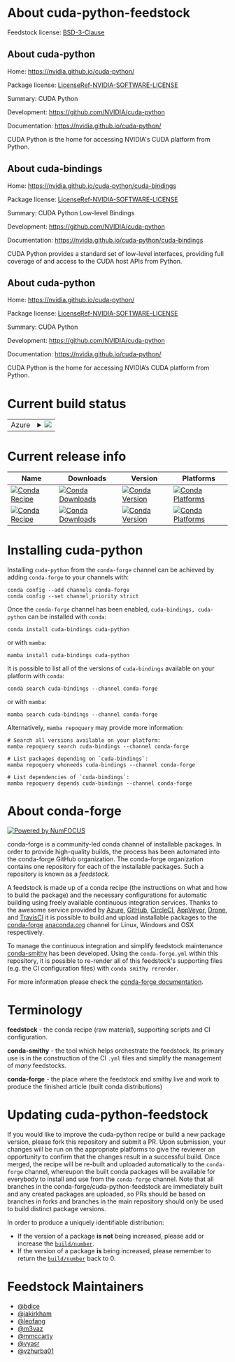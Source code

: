 About cuda-python-feedstock
===========================

Feedstock license: [BSD-3-Clause](https://github.com/conda-forge/cuda-python-feedstock/blob/main/LICENSE.txt)


About cuda-python
-----------------

Home: https://nvidia.github.io/cuda-python/

Package license: [LicenseRef-NVIDIA-SOFTWARE-LICENSE](https://github.com/NVIDIA/cuda-python/blob/main/LICENSE)

Summary: CUDA Python

Development: https://github.com/NVIDIA/cuda-python

Documentation: https://nvidia.github.io/cuda-python/

CUDA Python is the home for accessing NVIDIA's CUDA platform from Python.


About cuda-bindings
-------------------

Home: https://nvidia.github.io/cuda-python/cuda-bindings

Package license: [LicenseRef-NVIDIA-SOFTWARE-LICENSE](https://github.com/NVIDIA/cuda-python/blob/main/LICENSE)

Summary: CUDA Python Low-level Bindings

Development: https://github.com/NVIDIA/cuda-python

Documentation: https://nvidia.github.io/cuda-python/cuda-bindings

CUDA Python provides a standard set of low-level interfaces,
providing full coverage of and access to the CUDA host APIs from Python.


About cuda-python
-----------------

Home: https://nvidia.github.io/cuda-python/

Package license: [LicenseRef-NVIDIA-SOFTWARE-LICENSE](https://github.com/NVIDIA/cuda-python/blob/main/LICENSE)

Summary: CUDA Python

Development: https://github.com/NVIDIA/cuda-python

Documentation: https://nvidia.github.io/cuda-python/

CUDA Python is the home for accessing NVIDIA’s CUDA platform from Python.


Current build status
====================


<table>
    
  <tr>
    <td>Azure</td>
    <td>
      <details>
        <summary>
          <a href="https://dev.azure.com/conda-forge/feedstock-builds/_build/latest?definitionId=13969&branchName=main">
            <img src="https://dev.azure.com/conda-forge/feedstock-builds/_apis/build/status/cuda-python-feedstock?branchName=main">
          </a>
        </summary>
        <table>
          <thead><tr><th>Variant</th><th>Status</th></tr></thead>
          <tbody><tr>
              <td>linux_64_python3.10.____cpython</td>
              <td>
                <a href="https://dev.azure.com/conda-forge/feedstock-builds/_build/latest?definitionId=13969&branchName=main">
                  <img src="https://dev.azure.com/conda-forge/feedstock-builds/_apis/build/status/cuda-python-feedstock?branchName=main&jobName=linux&configuration=linux%20linux_64_python3.10.____cpython" alt="variant">
                </a>
              </td>
            </tr><tr>
              <td>linux_64_python3.11.____cpython</td>
              <td>
                <a href="https://dev.azure.com/conda-forge/feedstock-builds/_build/latest?definitionId=13969&branchName=main">
                  <img src="https://dev.azure.com/conda-forge/feedstock-builds/_apis/build/status/cuda-python-feedstock?branchName=main&jobName=linux&configuration=linux%20linux_64_python3.11.____cpython" alt="variant">
                </a>
              </td>
            </tr><tr>
              <td>linux_64_python3.12.____cpython</td>
              <td>
                <a href="https://dev.azure.com/conda-forge/feedstock-builds/_build/latest?definitionId=13969&branchName=main">
                  <img src="https://dev.azure.com/conda-forge/feedstock-builds/_apis/build/status/cuda-python-feedstock?branchName=main&jobName=linux&configuration=linux%20linux_64_python3.12.____cpython" alt="variant">
                </a>
              </td>
            </tr><tr>
              <td>linux_64_python3.13.____cp313</td>
              <td>
                <a href="https://dev.azure.com/conda-forge/feedstock-builds/_build/latest?definitionId=13969&branchName=main">
                  <img src="https://dev.azure.com/conda-forge/feedstock-builds/_apis/build/status/cuda-python-feedstock?branchName=main&jobName=linux&configuration=linux%20linux_64_python3.13.____cp313" alt="variant">
                </a>
              </td>
            </tr><tr>
              <td>linux_64_python3.9.____cpython</td>
              <td>
                <a href="https://dev.azure.com/conda-forge/feedstock-builds/_build/latest?definitionId=13969&branchName=main">
                  <img src="https://dev.azure.com/conda-forge/feedstock-builds/_apis/build/status/cuda-python-feedstock?branchName=main&jobName=linux&configuration=linux%20linux_64_python3.9.____cpython" alt="variant">
                </a>
              </td>
            </tr><tr>
              <td>linux_aarch64_python3.10.____cpython</td>
              <td>
                <a href="https://dev.azure.com/conda-forge/feedstock-builds/_build/latest?definitionId=13969&branchName=main">
                  <img src="https://dev.azure.com/conda-forge/feedstock-builds/_apis/build/status/cuda-python-feedstock?branchName=main&jobName=linux&configuration=linux%20linux_aarch64_python3.10.____cpython" alt="variant">
                </a>
              </td>
            </tr><tr>
              <td>linux_aarch64_python3.11.____cpython</td>
              <td>
                <a href="https://dev.azure.com/conda-forge/feedstock-builds/_build/latest?definitionId=13969&branchName=main">
                  <img src="https://dev.azure.com/conda-forge/feedstock-builds/_apis/build/status/cuda-python-feedstock?branchName=main&jobName=linux&configuration=linux%20linux_aarch64_python3.11.____cpython" alt="variant">
                </a>
              </td>
            </tr><tr>
              <td>linux_aarch64_python3.12.____cpython</td>
              <td>
                <a href="https://dev.azure.com/conda-forge/feedstock-builds/_build/latest?definitionId=13969&branchName=main">
                  <img src="https://dev.azure.com/conda-forge/feedstock-builds/_apis/build/status/cuda-python-feedstock?branchName=main&jobName=linux&configuration=linux%20linux_aarch64_python3.12.____cpython" alt="variant">
                </a>
              </td>
            </tr><tr>
              <td>linux_aarch64_python3.13.____cp313</td>
              <td>
                <a href="https://dev.azure.com/conda-forge/feedstock-builds/_build/latest?definitionId=13969&branchName=main">
                  <img src="https://dev.azure.com/conda-forge/feedstock-builds/_apis/build/status/cuda-python-feedstock?branchName=main&jobName=linux&configuration=linux%20linux_aarch64_python3.13.____cp313" alt="variant">
                </a>
              </td>
            </tr><tr>
              <td>linux_aarch64_python3.9.____cpython</td>
              <td>
                <a href="https://dev.azure.com/conda-forge/feedstock-builds/_build/latest?definitionId=13969&branchName=main">
                  <img src="https://dev.azure.com/conda-forge/feedstock-builds/_apis/build/status/cuda-python-feedstock?branchName=main&jobName=linux&configuration=linux%20linux_aarch64_python3.9.____cpython" alt="variant">
                </a>
              </td>
            </tr><tr>
              <td>win_64_python3.10.____cpython</td>
              <td>
                <a href="https://dev.azure.com/conda-forge/feedstock-builds/_build/latest?definitionId=13969&branchName=main">
                  <img src="https://dev.azure.com/conda-forge/feedstock-builds/_apis/build/status/cuda-python-feedstock?branchName=main&jobName=win&configuration=win%20win_64_python3.10.____cpython" alt="variant">
                </a>
              </td>
            </tr><tr>
              <td>win_64_python3.11.____cpython</td>
              <td>
                <a href="https://dev.azure.com/conda-forge/feedstock-builds/_build/latest?definitionId=13969&branchName=main">
                  <img src="https://dev.azure.com/conda-forge/feedstock-builds/_apis/build/status/cuda-python-feedstock?branchName=main&jobName=win&configuration=win%20win_64_python3.11.____cpython" alt="variant">
                </a>
              </td>
            </tr><tr>
              <td>win_64_python3.12.____cpython</td>
              <td>
                <a href="https://dev.azure.com/conda-forge/feedstock-builds/_build/latest?definitionId=13969&branchName=main">
                  <img src="https://dev.azure.com/conda-forge/feedstock-builds/_apis/build/status/cuda-python-feedstock?branchName=main&jobName=win&configuration=win%20win_64_python3.12.____cpython" alt="variant">
                </a>
              </td>
            </tr><tr>
              <td>win_64_python3.13.____cp313</td>
              <td>
                <a href="https://dev.azure.com/conda-forge/feedstock-builds/_build/latest?definitionId=13969&branchName=main">
                  <img src="https://dev.azure.com/conda-forge/feedstock-builds/_apis/build/status/cuda-python-feedstock?branchName=main&jobName=win&configuration=win%20win_64_python3.13.____cp313" alt="variant">
                </a>
              </td>
            </tr><tr>
              <td>win_64_python3.9.____cpython</td>
              <td>
                <a href="https://dev.azure.com/conda-forge/feedstock-builds/_build/latest?definitionId=13969&branchName=main">
                  <img src="https://dev.azure.com/conda-forge/feedstock-builds/_apis/build/status/cuda-python-feedstock?branchName=main&jobName=win&configuration=win%20win_64_python3.9.____cpython" alt="variant">
                </a>
              </td>
            </tr>
          </tbody>
        </table>
      </details>
    </td>
  </tr>
</table>

Current release info
====================

| Name | Downloads | Version | Platforms |
| --- | --- | --- | --- |
| [![Conda Recipe](https://img.shields.io/badge/recipe-cuda--bindings-green.svg)](https://anaconda.org/conda-forge/cuda-bindings) | [![Conda Downloads](https://img.shields.io/conda/dn/conda-forge/cuda-bindings.svg)](https://anaconda.org/conda-forge/cuda-bindings) | [![Conda Version](https://img.shields.io/conda/vn/conda-forge/cuda-bindings.svg)](https://anaconda.org/conda-forge/cuda-bindings) | [![Conda Platforms](https://img.shields.io/conda/pn/conda-forge/cuda-bindings.svg)](https://anaconda.org/conda-forge/cuda-bindings) |
| [![Conda Recipe](https://img.shields.io/badge/recipe-cuda--python-green.svg)](https://anaconda.org/conda-forge/cuda-python) | [![Conda Downloads](https://img.shields.io/conda/dn/conda-forge/cuda-python.svg)](https://anaconda.org/conda-forge/cuda-python) | [![Conda Version](https://img.shields.io/conda/vn/conda-forge/cuda-python.svg)](https://anaconda.org/conda-forge/cuda-python) | [![Conda Platforms](https://img.shields.io/conda/pn/conda-forge/cuda-python.svg)](https://anaconda.org/conda-forge/cuda-python) |

Installing cuda-python
======================

Installing `cuda-python` from the `conda-forge` channel can be achieved by adding `conda-forge` to your channels with:

```
conda config --add channels conda-forge
conda config --set channel_priority strict
```

Once the `conda-forge` channel has been enabled, `cuda-bindings, cuda-python` can be installed with `conda`:

```
conda install cuda-bindings cuda-python
```

or with `mamba`:

```
mamba install cuda-bindings cuda-python
```

It is possible to list all of the versions of `cuda-bindings` available on your platform with `conda`:

```
conda search cuda-bindings --channel conda-forge
```

or with `mamba`:

```
mamba search cuda-bindings --channel conda-forge
```

Alternatively, `mamba repoquery` may provide more information:

```
# Search all versions available on your platform:
mamba repoquery search cuda-bindings --channel conda-forge

# List packages depending on `cuda-bindings`:
mamba repoquery whoneeds cuda-bindings --channel conda-forge

# List dependencies of `cuda-bindings`:
mamba repoquery depends cuda-bindings --channel conda-forge
```


About conda-forge
=================

[![Powered by
NumFOCUS](https://img.shields.io/badge/powered%20by-NumFOCUS-orange.svg?style=flat&colorA=E1523D&colorB=007D8A)](https://numfocus.org)

conda-forge is a community-led conda channel of installable packages.
In order to provide high-quality builds, the process has been automated into the
conda-forge GitHub organization. The conda-forge organization contains one repository
for each of the installable packages. Such a repository is known as a *feedstock*.

A feedstock is made up of a conda recipe (the instructions on what and how to build
the package) and the necessary configurations for automatic building using freely
available continuous integration services. Thanks to the awesome service provided by
[Azure](https://azure.microsoft.com/en-us/services/devops/), [GitHub](https://github.com/),
[CircleCI](https://circleci.com/), [AppVeyor](https://www.appveyor.com/),
[Drone](https://cloud.drone.io/welcome), and [TravisCI](https://travis-ci.com/)
it is possible to build and upload installable packages to the
[conda-forge](https://anaconda.org/conda-forge) [anaconda.org](https://anaconda.org/)
channel for Linux, Windows and OSX respectively.

To manage the continuous integration and simplify feedstock maintenance
[conda-smithy](https://github.com/conda-forge/conda-smithy) has been developed.
Using the ``conda-forge.yml`` within this repository, it is possible to re-render all of
this feedstock's supporting files (e.g. the CI configuration files) with ``conda smithy rerender``.

For more information please check the [conda-forge documentation](https://conda-forge.org/docs/).

Terminology
===========

**feedstock** - the conda recipe (raw material), supporting scripts and CI configuration.

**conda-smithy** - the tool which helps orchestrate the feedstock.
                   Its primary use is in the construction of the CI ``.yml`` files
                   and simplify the management of *many* feedstocks.

**conda-forge** - the place where the feedstock and smithy live and work to
                  produce the finished article (built conda distributions)


Updating cuda-python-feedstock
==============================

If you would like to improve the cuda-python recipe or build a new
package version, please fork this repository and submit a PR. Upon submission,
your changes will be run on the appropriate platforms to give the reviewer an
opportunity to confirm that the changes result in a successful build. Once
merged, the recipe will be re-built and uploaded automatically to the
`conda-forge` channel, whereupon the built conda packages will be available for
everybody to install and use from the `conda-forge` channel.
Note that all branches in the conda-forge/cuda-python-feedstock are
immediately built and any created packages are uploaded, so PRs should be based
on branches in forks and branches in the main repository should only be used to
build distinct package versions.

In order to produce a uniquely identifiable distribution:
 * If the version of a package **is not** being increased, please add or increase
   the [``build/number``](https://docs.conda.io/projects/conda-build/en/latest/resources/define-metadata.html#build-number-and-string).
 * If the version of a package **is** being increased, please remember to return
   the [``build/number``](https://docs.conda.io/projects/conda-build/en/latest/resources/define-metadata.html#build-number-and-string)
   back to 0.

Feedstock Maintainers
=====================

* [@bdice](https://github.com/bdice/)
* [@jakirkham](https://github.com/jakirkham/)
* [@leofang](https://github.com/leofang/)
* [@m3vaz](https://github.com/m3vaz/)
* [@mmccarty](https://github.com/mmccarty/)
* [@vyasr](https://github.com/vyasr/)
* [@vzhurba01](https://github.com/vzhurba01/)

